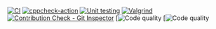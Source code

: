 [![CI](https://github.com/Chelli-Satish/stepin_Contact-management-system/actions/workflows/build.yml/badge.svg)](https://github.com/Chelli-Satish/stepin_Contact-management-system/actions/workflows/build.yml)
[![cppcheck-action](https://github.com/Chelli-Satish/stepin_Contact-management-system/actions/workflows/cppcheck.yml/badge.svg)](https://github.com/Chelli-Satish/stepin_Contact-management-system/actions/workflows/cppcheck.yml)
[![Unit testing](https://github.com/Chelli-Satish/stepin_Contact-management-system/actions/workflows/unit%20testing.yml/badge.svg)](https://github.com/Chelli-Satish/stepin_Contact-management-system/actions/workflows/unit%20testing.yml)
[![Valgrind](https://github.com/Chelli-Satish/stepin_Contact-management-system/actions/workflows/valgrind.yml/badge.svg)](https://github.com/Chelli-Satish/stepin_Contact-management-system/actions/workflows/valgrind.yml)
[![Contribution Check - Git Inspector](https://github.com/Chelli-Satish/stepin_Contact-management-system/actions/workflows/git%20Inspector.yml/badge.svg)](https://github.com/Chelli-Satish/stepin_Contact-management-system/actions/workflows/git%20Inspector.yml)
[![Code quality](https://www.code-inspector.com/project/28171/score/svg)
[![Code quality](https://www.code-inspector.com/project/28171/status/svg)
